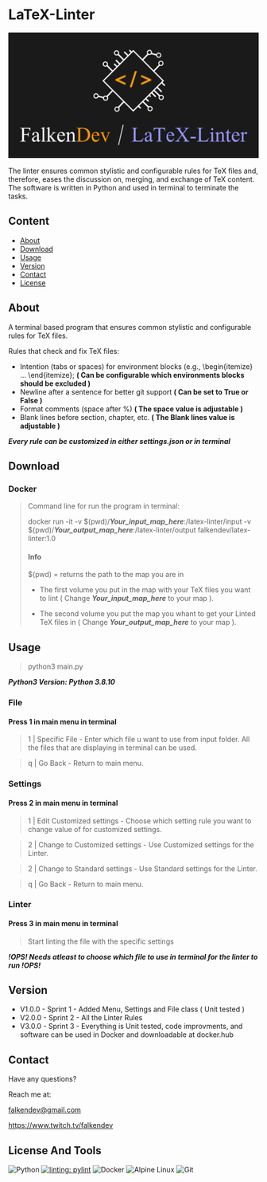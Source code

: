 # LaTeX-Linter

![falken](https://github.com/FalkenDev/LaTeX-Linter/blob/main/linter.png?raw=true)

The linter ensures common stylistic and configurable rules for TeX files and, therefore, eases the discussion on, merging, and exchange of TeX content. The software is written in Python and used in terminal to terminate the tasks.

## Content
- [About](#about)
- [Download](#download)
- [Usage](#usage)
- [Version](#version)
- [Contact](#contact)
- [License](#license)
## About
A terminal based program that ensures common stylistic and configurable rules for TeX files.

Rules that check and fix TeX files:
* Intention (tabs or spaces) for environment blocks (e.g., \begin{itemize} … \end{itemize}; **( Can be configurable which environments blocks should be excluded )**
* Newline after a sentence for better git support **( Can be set to True or False )**
* Format comments (space after %) **( The space value is adjustable )**
* Blank lines before section, chapter, etc. **( The Blank lines value is adjustable )**


***Every rule can be customized in either settings.json or in terminal***
## Download
### Docker
>
> Command line for run the program in terminal:
>
> docker run -it -v $(pwd)/***Your_input_map_here***:/latex-linter/input -v $(pwd)/***Your_output_map_here***:/latex-linter/output falkendev/latex-linter:1.0
>
> #### Info
> $(pwd) = returns the path to the map you are in
>
> * The first volume you put in the map with your TeX files you want to lint ( Change ***Your_input_map_here*** to your map ).
>
> * The second volume you put the map you whant to get your Linted TeX files in ( Change ***Your_output_map_here*** to your map ).


## Usage
> python3 main.py


***Python3 Version: Python 3.8.10***
### File
#### Press 1 in main menu in terminal


> 1 | Specific File - Enter which file u want to use from input folder. All the files that are displaying in terminal can be used.


> q | Go Back - Return to main menu.
### Settings
#### Press 2 in main menu in terminal


> 1 | Edit Customized settings - Choose which setting rule you want to change value of for customized settings.


> 2 | Change to Customized settings - Use Customized settings for the Linter.


> 2 | Change to Standard settings - Use Standard settings for the Linter.


> q | Go Back - Return to main menu.
### Linter
#### Press 3 in main menu in terminal


> Start linting the file with the specific settings


***!OPS! Needs atleast to choose which file to use in terminal for the linter to run !OPS!***
## Version

- V1.0.0 - Sprint 1 - Added Menu, Settings and File class ( Unit tested )
- V2.0.0 - Sprint 2 - All the Linter Rules
- V3.0.0 - Sprint 3 - Everything is Unit tested, code improvments, and software can be used in Docker and downloadable at docker.hub

## Contact
Have any questions?


Reach me at:


<falkendev@gmail.com>


<https://www.twitch.tv/falkendev>
## License And Tools
![Python](https://img.shields.io/badge/python-3670A0?style=for-the-badge&logo=python&logoColor=ffdd54)
[![linting: pylint](https://img.shields.io/badge/linting-pylint-yellowgreen)](https://github.com/PyCQA/pylint)
![Docker](https://img.shields.io/badge/docker-%230db7ed.svg?style=for-the-badge&logo=docker&logoColor=white)
![Alpine Linux](https://img.shields.io/badge/Alpine_Linux-%230D597F.svg?style=for-the-badge&logo=alpine-linux&logoColor=white)
![Git](https://img.shields.io/badge/git-%23F05033.svg?style=for-the-badge&logo=git&logoColor=white)
